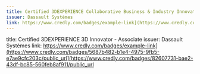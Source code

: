 ```yaml
---
title: Certified 3DEXPERIENCE Collaborative Business & Industry Innovator - Associate
issuer: Dassault Systèmes
link: https://www.credly.com/badges/example-link](https://www.credly.com/badges/5687b482-b1e4-4975-9fb5-e7ae9cfc203c/public_url
---
```

title: Certified 3DEXPERIENCE 3D Innovator - Associate
issuer: Dassault Systèmes
link: https://www.credly.com/badges/example-link](https://www.credly.com/badges/5687b482-b1e4-4975-9fb5-e7ae9cfc203c/public_url](https://www.credly.com/badges/82607731-bae2-43df-bc85-560feb8af911/public_url
